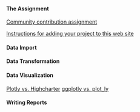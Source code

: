 #### The Assignment

[Community contribution assignment](contribution.html)

[Instructions for adding your project to this web site](https://github.com/jtr13/spring19/blob/master/README.md)

#### Data Import

#### Data Transformation

#### Data Visualization

[Plotly vs. Highcharter](kz2324_yz3383.html)
[ggplotly vs. plot_ly](Community_Contribution-gr2.html)

#### Writing Reports
